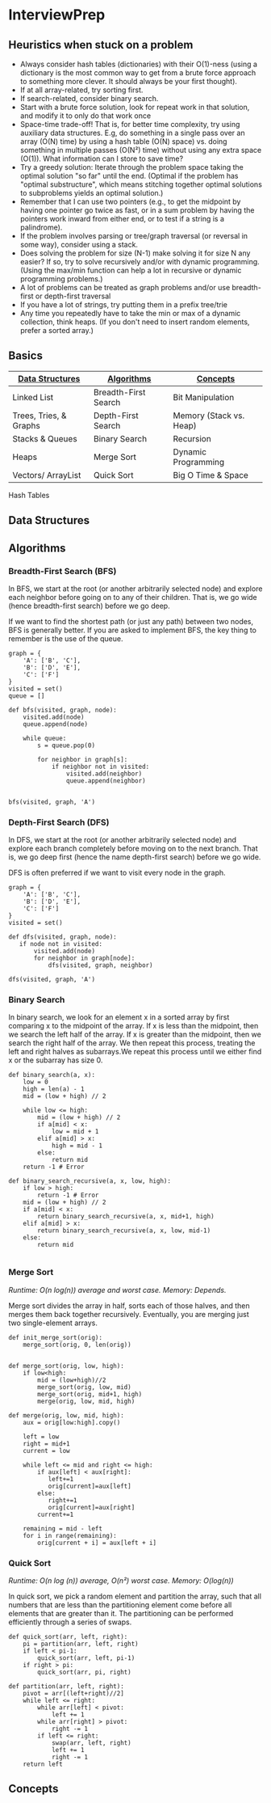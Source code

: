 # InterviewPrep

## Heuristics when stuck on a problem

- Always consider hash tables (dictionaries) with their O(1)-ness (using a dictionary is the most common way to get from a brute force approach to something more clever. It should always be your first thought).
- If at all array-related, try sorting first.
- If search-related, consider binary search.
- Start with a brute force solution, look for repeat work in that solution, and modify it to only do that work once
- Space-time trade-off! That is, for better time complexity, try using auxiliary data structures. E.g, do something in a single pass over an array (O(N) time) by using a hash table (O(N) space) vs. doing something in multiple passes (O(N²) time) without using any extra space (O(1)). What information can I store to save time?
- Try a greedy solution: Iterate through the problem space taking the optimal solution "so far" until the end. (Optimal if the problem has "optimal substructure", which means stitching together optimal solutions to subproblems yields an optimal solution.)
- Remember that I can use two pointers (e.g., to get the midpoint by having one pointer go twice as fast, or in a sum problem by having the pointers work inward from either end, or to test if a string is a palindrome).
- If the problem involves parsing or tree/graph traversal (or reversal in some way), consider using a stack.
- Does solving the problem for size (N-1) make solving it for size N any easier? If so, try to solve recursively and/or with dynamic programming. (Using the max/min function can help a lot in recursive or dynamic programming problems.)
- A lot of problems can be treated as graph problems and/or use breadth-first or depth-first traversal
- If you have a lot of strings, try putting them in a  prefix tree/trie
- Any time you repeatedly have to take the min or max of a dynamic collection, think heaps. (If you don't need to insert random elements, prefer a sorted array.)

## Basics

[Data Structures](#data-structures) | [Algorithms](#algorithms) | [Concepts](#concepts)
--- | --- | ---
Linked List | Breadth-First Search | Bit Manipulation
Trees, Tries, & Graphs | Depth-First Search | Memory (Stack vs. Heap)
Stacks & Queues | Binary Search | Recursion
Heaps | Merge Sort | Dynamic Programming
Vectors/ ArrayList | Quick Sort | Big O Time & Space
Hash Tables

## Data Structures
## Algorithms
### Breadth-First Search (BFS)

In BFS, we start at the root (or another arbitrarily selected node) and explore each neighbor before going on to any of their children. That is, we go wide (hence breadth-first search) before we go deep.

If we want to find the shortest path (or just any path) between two nodes, BFS is generally better.
If you are asked to implement BFS, the key thing to remember is the use of the queue.

```
graph = {
    'A': ['B', 'C'],
    'B': ['D', 'E'],
    'C': ['F']
}
visited = set()
queue = []

def bfs(visited, graph, node):
    visited.add(node)
    queue.append(node)
    
    while queue:
        s = queue.pop(0)
        
        for neighbor in graph[s]:
            if neighbor not in visited:
                visited.add(neighbor)
                queue.append(neighbor)


bfs(visited, graph, 'A')
```

### Depth-First Search (DFS)

In DFS, we start at the root (or another arbitrarily selected node) and explore each branch completely before moving on to the next branch. That is, we go deep first (hence the name depth-first search) before we go wide.

DFS is often preferred if we want to visit every node in the graph.

```
graph = {
    'A': ['B', 'C'],
    'B': ['D', 'E'],
    'C': ['F']
}
visited = set()

def dfs(visited, graph, node):
   if node not in visited:
       visited.add(node)
       for neighbor in graph[node]:
           dfs(visited, graph, neighbor)

dfs(visited, graph, 'A')
```

### Binary Search

In binary search, we look for an element x in a sorted array by first comparing x to the midpoint of the array. If x is less than the midpoint, then we search the left half of the array. If x is greater than the midpoint, then we search the right half of the array. We then repeat this process, treating the left and right halves as subarrays.We repeat this process until we either find x or the subarray has size 0.

```
def binary_search(a, x):
    low = 0
    high = len(a) - 1
    mid = (low + high) // 2
    
    while low <= high:
        mid = (low + high) // 2
        if a[mid] < x:
            low = mid + 1
        elif a[mid] > x:
            high = mid - 1
        else:
            return mid
    return -1 # Error

def binary_search_recursive(a, x, low, high):
    if low > high:
        return -1 # Error
    mid = (low + high) // 2
    if a[mid] < x:
        return binary_search_recursive(a, x, mid+1, high)
    elif a[mid] > x:
        return binary_search_recursive(a, x, low, mid-1)
    else:
        return mid
    
```

### Merge Sort
*Runtime: O(n log(n)) average and worst case. Memory: Depends.*

Merge sort divides the array in half, sorts each of those halves, and then merges them back together recursively. Eventually, you are merging just two single-element arrays.

```
def init_merge_sort(orig):
    merge_sort(orig, 0, len(orig))


def merge_sort(orig, low, high):
    if low<high:
        mid = (low+high)//2
        merge_sort(orig, low, mid)
        merge_sort(orig, mid+1, high)
        merge(orig, low, mid, high)

def merge(orig, low, mid, high):
    aux = orig[low:high].copy()
    
    left = low
    right = mid+1
    current = low
    
    while left <= mid and right <= high:
        if aux[left] < aux[right]:
           left+=1
           orig[current]=aux[left]
        else:
           right+=1
           orig[current]=aux[right]
        current+=1
    
    remaining = mid - left
    for i in range(remaining):
        orig[current + i] = aux[left + i]
```

### Quick Sort

*Runtime: O(n log (n)) average, O(n²) worst case. Memory: O(log(n))*

In quick sort, we pick a random element and partition the array, such that all numbers that are less than the partitioning element come before all elements that are greater than it. The partitioning can be performed efficiently through a series of swaps.

```
def quick_sort(arr, left, right):
    pi = partition(arr, left, right)
    if left < pi-1:
        quick_sort(arr, left, pi-1)
    if right > pi:
        quick_sort(arr, pi, right)

def partition(arr, left, right):
    pivot = arr[(left+right)//2]
    while left <= right:
        while arr[left] < pivot:
            left += 1
        while arr[right] > pivot:
            right -= 1
        if left <= right:
            swap(arr, left, right)
            left += 1
            right -= 1
    return left
```
## Concepts
